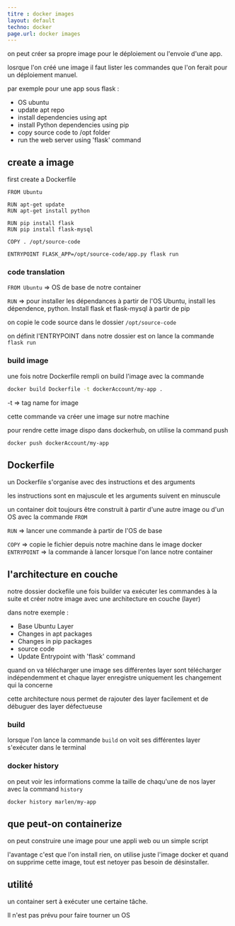 ```yaml
---
titre : docker images
layout: default
techno: docker
page.url: docker images
---
```


on peut créer sa propre image pour le déploiement ou l'envoie d'une app.

losrque l'on créé une image il faut lister les commandes que l'on ferait pour un déploiement manuel.

par exemple pour une app sous flask :
 - OS ubuntu
 - update apt repo
 - install dependencies using apt
 - install Python dependencies using pip
 - copy source code to /opt folder
 - run the web server using 'flask' command

## create a image

first create a Dockerfile

```docker
FROM Ubuntu

RUN apt-get update
RUN apt-get install python

RUN pip install flask
RUN pip install flask-mysql

COPY . /opt/source-code

ENTRYPOINT FLASK_APP=/opt/source-code/app.py flask run
```

### code translation

`FROM Ubuntu` => OS de base de notre container

`RUN` => pour installer les dépendances
à partir de l'OS Ubuntu, install les dépendence, python.
Install flask et flask-mysql à partir de pip

on copie le code source dans le dossier `/opt/source-code`

on définit l'ENTRYPOINT dans notre dossier est on lance la commande `flask run`


### build image

une fois notre Dockerfile rempli on build l'image avec la commande 
```bash
docker build Dockerfile -t dockerAccount/my-app .
```
-t => tag name for image

cette commande va créer une image sur notre machine

pour rendre cette image dispo dans dockerhub, on utilise la command push
```bash
docker push dockerAccount/my-app
```

## Dockerfile

un Dockerfile s'organise avec des instructions et des arguments

les instructions sont en majuscule et les arguments suivent en minuscule

un container doit toujours être construit à partir d'une autre image ou d'un OS avec la commande `FROM`

`RUN` => lancer une commande à partir de l'OS de base

`COPY` => copie le fichier depuis notre machine dans le image docker
`ENTRYPOINT` => la commande à lancer lorsque l'on lance notre container

## l'architecture en couche

notre dossier dockefile une fois builder va exécuter les commandes à la suite et créer notre image avec une architecture en couche (layer)

dans notre exemple :

 - Base Ubuntu Layer
 - Changes in apt packages
 - Changes in pip packages
 - source code
 - Update Entrypoint with 'flask' command

quand on va télécharger une image ses différentes layer sont télécharger indépendemment et chaque layer enregistre uniquement les changement qui la concerne

cette architecture nous permet de rajouter des layer facilement et de débuguer des layer défectueuse

### build

lorsque l'on lance la commande `build` on voit ses différentes layer s'exécuter dans le terminal 

### docker history

on peut voir les informations comme la taille de chaqu'une de nos layer avec la command `history`

```bash
docker history marlen/my-app
```

## que peut-on containerize

on peut construire une image pour une appli web ou un simple script

l'avantage c'est que l'on install rien, on utilise juste l'image docker et quand on supprime cette image, tout est netoyer pas besoin de désinstaller.


## utilité

un container sert à exécuter une certaine tâche.

Il n'est pas prévu pour faire tourner un OS